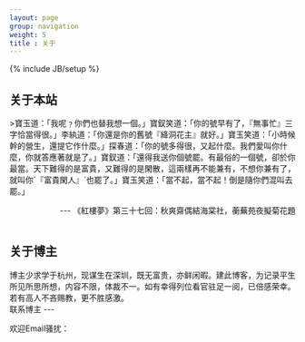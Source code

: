 ```yaml
---
layout: page
group: navigation
weight: 5
title : 关于
---
```

{% include JB/setup %}      
      
关于本站
---
<p/>   
>寶玉道：「我呢﹖你們也替我想一個。」寶釵笑道：「你的號早有了，『無事忙』三字恰當得很。」李紈道：「你還是你的舊號『絳洞花主』就好。」寶玉笑道：「小時候幹的營生，還提它作什麼。」探春道：「你的號多得很，又起什麼。我們愛叫你什麼，你就答應著就是了。」寶釵道：「還得我送你個號罷。有最俗的一個號，卻於你最當。天下難得的是富貴，又難得的是閑散，這兩樣再不能兼有，不想你兼有了，就叫你`『富貴閑人』`也罷了。」寶玉笑道：「當不起，當不起！倒是隨你們混叫去罷。」
<div style='text-align: right;'> --- 《紅樓夢》第三十七回：秋爽齋偶結海棠社，蘅蕪苑夜擬菊花題  </div>
<br/>
  
关于博主   
---
<p/>   
博主少求学于杭州，现谋生在深圳，既无富贵，亦鲜闲暇。建此博客，为记录平生所见所思所想，内容不限，体裁不一。如有幸得列位看官驻足一阅，已倍感荣幸。若有高人不吝赐教，更不胜感激。

<br/>
联系博主   
---
<p/>   
欢迎Email骚扰：<orangeprince88@gmail.com> 
<p/>   

